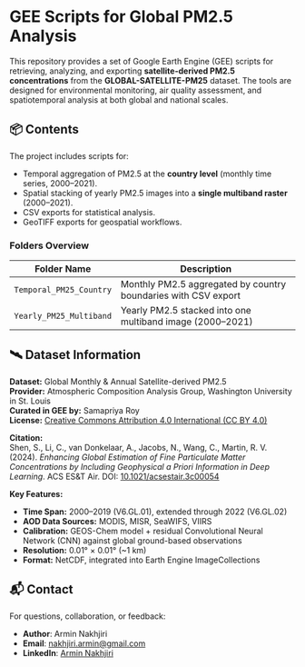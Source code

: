 # GEE Scripts for Global PM2.5 Analysis

This repository provides a set of Google Earth Engine (GEE) scripts for retrieving, analyzing, and exporting **satellite-derived PM2.5 concentrations** from the **GLOBAL-SATELLITE-PM25** dataset. The tools are designed for environmental monitoring, air quality assessment, and spatiotemporal analysis at both global and national scales.

## 📦 Contents

The project includes scripts for:
- Temporal aggregation of PM2.5 at the **country level** (monthly time series, 2000–2021).
- Spatial stacking of yearly PM2.5 images into a **single multiband raster** (2000–2021).
- CSV exports for statistical analysis.
- GeoTIFF exports for geospatial workflows.

### Folders Overview

| Folder Name              | Description |
|---------------------------|-------------|
| `Temporal_PM25_Country`  | Monthly PM2.5 aggregated by country boundaries with CSV export |
| `Yearly_PM25_Multiband`  | Yearly PM2.5 stacked into one multiband image (2000–2021) |

## 🛰 Dataset Information

**Dataset:** Global Monthly & Annual Satellite-derived PM2.5  
**Provider:** Atmospheric Composition Analysis Group, Washington University in St. Louis  
**Curated in GEE by:** Samapriya Roy  
**License:** [Creative Commons Attribution 4.0 International (CC BY 4.0)](https://creativecommons.org/licenses/by/4.0/)  

**Citation:**  
Shen, S., Li, C., van Donkelaar, A., Jacobs, N., Wang, C., Martin, R. V. (2024). *Enhancing Global Estimation of Fine Particulate Matter Concentrations by Including Geophysical a Priori Information in Deep Learning*. ACS ES&T Air. DOI: [10.1021/acsestair.3c00054](https://doi.org/10.1021/acsestair.3c00054)

**Key Features:**  
- **Time Span:** 2000–2019 (V6.GL.01), extended through 2022 (V6.GL.02)  
- **AOD Data Sources:** MODIS, MISR, SeaWIFS, VIIRS  
- **Calibration:** GEOS-Chem model + residual Convolutional Neural Network (CNN) against global ground-based observations  
- **Resolution:** 0.01° × 0.01° (~1 km)  
- **Format:** NetCDF, integrated into Earth Engine ImageCollections  

## 📬 Contact

For questions, collaboration, or feedback:  

- **Author**: Armin Nakhjiri  
- **Email**: [nakhjiri.armin@gmail.com](mailto:nakhjiri.armin@gmail.com)  
- **LinkedIn**: [Armin Nakhjiri](https://www.linkedin.com/in/arminnakhjiri/)  
